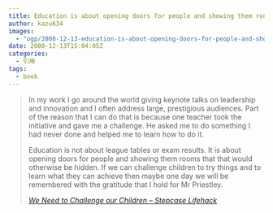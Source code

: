 ```yaml
---
title: Education is about opening doors for people and showing them rooms that that would otherwise be hidden.
author: kazu634
images:
  - "ogp/2008-12-13-education-is-about-opening-doors-for-people-and-showing-them-rooms-that-that-would-otherwise-be-hidden.webp"
date: 2008-12-13T15:04:05Z
categories:
  - 引用
tags:
  - book
---
```

<div class="section">
<blockquote title="We Need to Challenge our Children - Stepcase Lifehack" cite="http://www.lifehack.org/articles/communication/we-need-to-challenge-our-children.html">
<p>
      In my work I go around the world giving keynote talks on leadership and innovation and I often address large, prestigious audiences. Part of the reason that I can do that is because one teacher took the initiative and gave me a challenge. He asked me to do something I had never done and helped me to learn how to do it.
</p>

<p>
      Education is not about league tables or exam results. It is about opening doors for people and showing them rooms that that would otherwise be hidden. If we can challenge children to try things and to learn what they can achieve then maybe one day we will be remembered with the gratitude that I hold for Mr Priestley.
</p>

<p>
<cite><a href="http://www.lifehack.org/articles/communication/we-need-to-challenge-our-children.html" onclick="__gaTracker('send', 'event', 'outbound-article', 'http://www.lifehack.org/articles/communication/we-need-to-challenge-our-children.html', 'We Need to Challenge our Children &#8211; Stepcase Lifehack');" target="_blank">We Need to Challenge our Children &#8211; Stepcase Lifehack</a></cite>
</p>
</blockquote>
</div>
